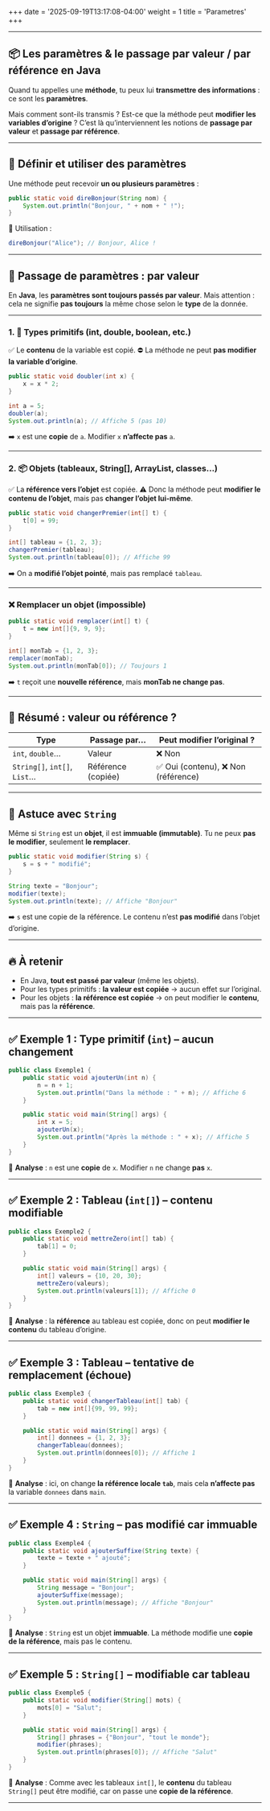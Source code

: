 +++
date = '2025-09-19T13:17:08-04:00'
weight = 1
title = 'Parametres'
+++

---

## 📦 Les **paramètres** & le passage **par valeur** / **par référence** en Java

Quand tu appelles une **méthode**, tu peux lui **transmettre des informations** : ce sont les **paramètres**.

Mais comment sont-ils transmis ? Est-ce que la méthode peut **modifier les variables d’origine** ? C’est là qu’interviennent les notions de **passage par valeur** et **passage par référence**.

---

## 🎁 Définir et utiliser des paramètres

Une méthode peut recevoir **un ou plusieurs paramètres** :

```java
public static void direBonjour(String nom) {
    System.out.println("Bonjour, " + nom + " !");
}
```

🧪 Utilisation :

```java
direBonjour("Alice"); // Bonjour, Alice !
```

---

## 🔁 Passage de paramètres : **par valeur**

En **Java**, les **paramètres sont toujours passés par valeur**.
Mais attention : cela ne signifie **pas toujours** la même chose selon le **type** de la donnée.

---

### 1. 📌 Types **primitifs** (int, double, boolean, etc.)

✅ Le **contenu** de la variable est copié.
⛔ La méthode ne peut **pas modifier la variable d’origine**.

```java
public static void doubler(int x) {
    x = x * 2;
}

int a = 5;
doubler(a);
System.out.println(a); // Affiche 5 (pas 10)
```

➡️ `x` est une **copie** de `a`. Modifier `x` **n’affecte pas** `a`.

---

### 2. 📦 Objets (tableaux, String\[], ArrayList, classes…)

✅ La **référence vers l’objet** est copiée.
⚠️ Donc la méthode peut **modifier le contenu de l’objet**, mais pas **changer l’objet lui-même**.

```java
public static void changerPremier(int[] t) {
    t[0] = 99;
}

int[] tableau = {1, 2, 3};
changerPremier(tableau);
System.out.println(tableau[0]); // Affiche 99
```

➡️ On a **modifié l’objet pointé**, mais pas remplacé `tableau`.

---

### ❌ Remplacer un objet (impossible)

```java
public static void remplacer(int[] t) {
    t = new int[]{9, 9, 9};
}

int[] monTab = {1, 2, 3};
remplacer(monTab);
System.out.println(monTab[0]); // Toujours 1
```

➡️ `t` reçoit une **nouvelle référence**, mais **monTab ne change pas**.

---

## 🧠 Résumé : valeur ou référence ?

| Type                         | Passage par…       | Peut modifier l’original ?         |
| ---------------------------- | ------------------ | ---------------------------------- |
| `int`, `double`…             | Valeur             | ❌ Non                              |
| `String[]`, `int[]`, `List`… | Référence (copiée) | ✅ Oui (contenu), ❌ Non (référence) |

---

## 💬 Astuce avec `String`

Même si `String` est un **objet**, il est **immuable (immutable)**.
Tu ne peux **pas le modifier**, seulement **le remplacer**.

```java
public static void modifier(String s) {
    s = s + " modifié";
}

String texte = "Bonjour";
modifier(texte);
System.out.println(texte); // Affiche "Bonjour"
```

➡️ `s` est une copie de la référence. Le contenu n’est **pas modifié** dans l’objet d’origine.

---

## 🔥 À retenir

* En Java, **tout est passé par valeur** (même les objets).
* Pour les types primitifs : **la valeur est copiée** → aucun effet sur l’original.
* Pour les objets : **la référence est copiée** → on peut modifier le **contenu**, mais pas la **référence**.

---

## ✅ **Exemple 1 : Type primitif (`int`) – aucun changement**

```java
public class Exemple1 {
    public static void ajouterUn(int n) {
        n = n + 1;
        System.out.println("Dans la méthode : " + n); // Affiche 6
    }

    public static void main(String[] args) {
        int x = 5;
        ajouterUn(x);
        System.out.println("Après la méthode : " + x); // Affiche 5
    }
}
```

🧠 **Analyse** : `n` est une **copie** de `x`. Modifier `n` ne change **pas** `x`.

---

## ✅ **Exemple 2 : Tableau (`int[]`) – contenu modifiable**

```java
public class Exemple2 {
    public static void mettreZero(int[] tab) {
        tab[1] = 0;
    }

    public static void main(String[] args) {
        int[] valeurs = {10, 20, 30};
        mettreZero(valeurs);
        System.out.println(valeurs[1]); // Affiche 0
    }
}
```

🧠 **Analyse** : la **référence** au tableau est copiée, donc on peut **modifier le contenu** du tableau d’origine.

---

## ✅ **Exemple 3 : Tableau – tentative de remplacement (échoue)**

```java
public class Exemple3 {
    public static void changerTableau(int[] tab) {
        tab = new int[]{99, 99, 99};
    }

    public static void main(String[] args) {
        int[] donnees = {1, 2, 3};
        changerTableau(donnees);
        System.out.println(donnees[0]); // Affiche 1
    }
}
```

🧠 **Analyse** : ici, on change **la référence locale `tab`**, mais cela **n’affecte pas** la variable `donnees` dans `main`.

---

## ✅ **Exemple 4 : `String` – pas modifié car immuable**

```java
public class Exemple4 {
    public static void ajouterSuffixe(String texte) {
        texte = texte + " ajouté";
    }

    public static void main(String[] args) {
        String message = "Bonjour";
        ajouterSuffixe(message);
        System.out.println(message); // Affiche "Bonjour"
    }
}
```

🧠 **Analyse** : `String` est un objet **immuable**. La méthode modifie une **copie de la référence**, mais pas le contenu.

---

## ✅ **Exemple 5 : `String[]` – modifiable car tableau**

```java
public class Exemple5 {
    public static void modifier(String[] mots) {
        mots[0] = "Salut";
    }

    public static void main(String[] args) {
        String[] phrases = {"Bonjour", "tout le monde"};
        modifier(phrases);
        System.out.println(phrases[0]); // Affiche "Salut"
    }
}
```

🧠 **Analyse** : Comme avec les tableaux `int[]`, le **contenu** du tableau `String[]` peut être modifié, car on passe une **copie de la référence**.

---

